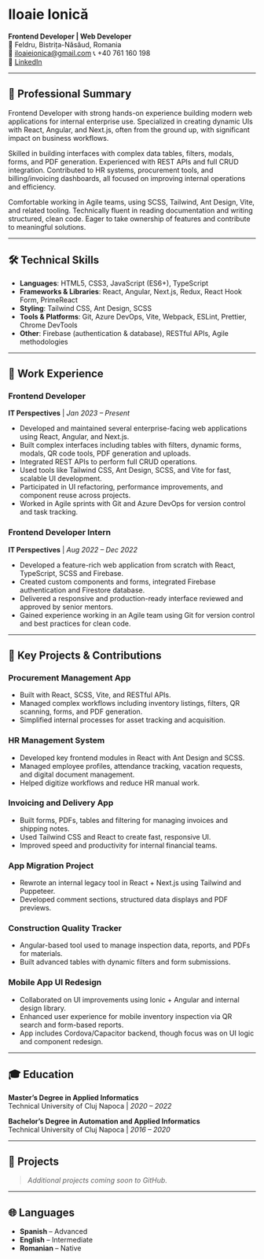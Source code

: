 # Iloaie Ionică  
**Frontend Developer | Web Developer**  
📍 Feldru, Bistrița-Năsăud, Romania  
📧 iloaieionica@gmail.com
📞 +40 761 160 198  
🔗 [LinkedIn](https://www.linkedin.com/in/iloaie-ionica/) 

---

## 🧠 Professional Summary

Frontend Developer with strong hands-on experience building modern web applications for internal enterprise use. Specialized in creating dynamic UIs with React, Angular, and Next.js, often from the ground up, with significant impact on business workflows.

Skilled in building interfaces with complex data tables, filters, modals, forms, and PDF generation. Experienced with REST APIs and full CRUD integration. Contributed to HR systems, procurement tools, and billing/invoicing dashboards, all focused on improving internal operations and efficiency.

Comfortable working in Agile teams, using SCSS, Tailwind, Ant Design, Vite, and related tooling. Technically fluent in reading documentation and writing structured, clean code. Eager to take ownership of features and contribute to meaningful solutions.

---

## 🛠️ Technical Skills

- **Languages**: HTML5, CSS3, JavaScript (ES6+), TypeScript  
- **Frameworks & Libraries**: React, Angular, Next.js, Redux, React Hook Form, PrimeReact  
- **Styling**: Tailwind CSS, Ant Design, SCSS  
- **Tools & Platforms**: Git, Azure DevOps, Vite, Webpack, ESLint, Prettier, Chrome DevTools  
- **Other**: Firebase (authentication & database), RESTful APIs, Agile methodologies  

---

## 💼 Work Experience

### Frontend Developer  
**IT Perspectives** | *Jan 2023 – Present*  
- Developed and maintained several enterprise-facing web applications using React, Angular, and Next.js.  
- Built complex interfaces including tables with filters, dynamic forms, modals, QR code tools, PDF generation and uploads.  
- Integrated REST APIs to perform full CRUD operations.  
- Used tools like Tailwind CSS, Ant Design, SCSS, and Vite for fast, scalable UI development.  
- Participated in UI refactoring, performance improvements, and component reuse across projects.  
- Worked in Agile sprints with Git and Azure DevOps for version control and task tracking.

### Frontend Developer Intern  
**IT Perspectives** | *Aug 2022 – Dec 2022*  
- Developed a feature-rich web application from scratch with React, TypeScript, SCSS and Firebase.  
- Created custom components and forms, integrated Firebase authentication and Firestore database.  
- Delivered a responsive and production-ready interface reviewed and approved by senior mentors.  
- Gained experience working in an Agile team using Git for version control and best practices for clean code.

---

## 🚀 Key Projects & Contributions

### Procurement Management App  
- Built with React, SCSS, Vite, and RESTful APIs.  
- Managed complex workflows including inventory listings, filters, QR scanning, forms, and PDF generation.  
- Simplified internal processes for asset tracking and acquisition.

### HR Management System  
- Developed key frontend modules in React with Ant Design and SCSS.  
- Managed employee profiles, attendance tracking, vacation requests, and digital document management.  
- Helped digitize workflows and reduce HR manual work.

### Invoicing and Delivery App  
- Built forms, PDFs, tables and filtering for managing invoices and shipping notes.  
- Used Tailwind CSS and React to create fast, responsive UI.  
- Improved speed and productivity for internal financial teams.

### App Migration Project  
- Rewrote an internal legacy tool in React + Next.js using Tailwind and Puppeteer.  
- Developed comment sections, structured data displays and PDF previews.

### Construction Quality Tracker  
- Angular-based tool used to manage inspection data, reports, and PDFs for materials.  
- Built advanced tables with dynamic filters and form submissions.

### Mobile App UI Redesign  
- Collaborated on UI improvements using Ionic + Angular and internal design library.  
- Enhanced user experience for mobile inventory inspection via QR search and form-based reports.  
- App includes Cordova/Capacitor backend, though focus was on UI logic and component redesign.

---

## 🎓 Education

**Master’s Degree in Applied Informatics**  
Technical University of Cluj Napoca | *2020 – 2022*

**Bachelor’s Degree in Automation and Applied Informatics**  
Technical University of Cluj Napoca | *2016 – 2020*

---

## 📂 Projects

> *Additional projects coming soon to GitHub.*

---

## 🌐 Languages

- **Spanish** – Advanced  
- **English** – Intermediate 
- **Romanian** – Native
